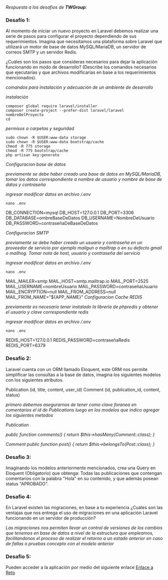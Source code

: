
<i>Respuesta a los desafios de <strong>TWGroup</strong>:</i><br>

### Desafío 1:

Al momento de iniciar un nuevo proyecto en Laravel debemos realizar una serie de pasos para configurar el proyecto dependiendo de sus requerimientos. Imagina que necesitamos una plataforma sobre Laravel que utilizará un motor de base de datos MySQL/MariaDB, un servidor de correos SMTP y un servidor Redis.

¿Cuáles son los pasos que consideras necesarios para dejar la aplicación funcionando en modo de desarrollo? (Describe los comandos necesarios que ejecutarías y que archivos modificarías en base a los requerimientos mencionados).

<i>comandos para instalación y adecuación de un ambiente de desarrollo

instalación</i>

```
composer global require laravel/installer
composer create-project --prefer-dist laravel/laravel nombreDelProyecto
cd 

```

<i>permisos a carpetas y seguridad</i>

```
sudo chown -R $USER:www-data storage
sudo chown -R $USER:www-data bootstrap/cache
chmod -R 775 storage
chmod -R 775 bootstrap/cache
php artisan key:generate

```
<i>
Configuracion base de datos

previamente se debe haber creado una base de datos en MySQL/MariaDB, tomar los datos correspondiente a nombre de usuario  y nombre de base de datos y contraseña

ingresar modificar datos en archivo /.env
</i>

```
nano .env

```

DB_CONNECTION=mysql
DB_HOST=127.0.0.1
DB_PORT=3306
DB_DATABASE=ombreBaseDeDatos
DB_USERNAME=NombreDeUsuario
DB_PASSWORD=contraseñaDeBaseDeDatos

<i>
Configuracion SMTP

previamente se debe haber creado un usuario y contraseña en un proveedor de servicio por ejemplo mailgun o mailtrap o en su defecto gmail o mailhog. Tomar nota de host, usuario y contraseña del servicio

ingresar modificar datos en archivo /.env
</i>

```
nano .env

```

MAIL_MAILER=smtp
MAIL_HOST=smtp.mailtrap.io
MAIL_PORT=2525
MAIL_USERNAME=nombreUsuario
MAIL_PASSWORD=contraseñaUsuario
MAIL_ENCRYPTION=null
MAIL_FROM_ADDRESS=null
MAIL_FROM_NAME="${APP_NAME}"
<i>
Configuracion Cache REDIS

previamente es necesario tener instalado la libreria de phpredis y obtener el usuario y clave correspondiente redis

ingresar modificar datos en archivo /.env
</i>
```
nano .env

```

REDIS_HOST=127.0.0.1
REDIS_PASSWORD=contraseñaRedis
REDIS_PORT=6379

### Desafío 2:

Laravel cuenta con un ORM llamado Eloquent, este ORM nos permite simplificar las consultas a la base de datos, imagina los siguientes modelos con los siguientes atributos.

Publication (id, title, content, user_id)
Comment (id, publication_id, content, status)

<i>
primero debemos asegurarnos de tener como clave foranea en comentarios el id de Publications luego en los modelos que indico agregar los siguientes metodos


Publication 

public function comments()
    {
        return $this->hasMany(Comment::class);
    }


Comment 
    public function post()
    {
        return $this->belongsTo(Post::class);
    }</i>

### Desafio 3:

Imaginando los modelos anteriormente mencionados, crea una Query en Eloquent (Obligatorio) que obtenga: Todas las publicaciones que contengan comentarios con la palabra "Hola" en su contenido, y que además posean status "APROBADO".


### Desafio 4:

En Laravel existen las migraciones, en base a tu experiencia ¿Cuáles son las ventajas que nos entrega el uso de migraciones en una aplicación Laravel funcionando en un servidor de producción?

<i>Las migraciones nos permiten llevar un control de versiones de los cambios que tenemos en base de datos a nivel de la estructura que empleamos, facilitandonos el proceso de realizar el retorno a un estado anterior en caso de fallas o pruebas concepto con el modelo anterior </i>

### Desafio 5:


Pueden acceder a la aplicación por medio del siguiente enlace <a href="https://twgroup.larepaweb.com.ve" target="_blank">Enlace a Reto</a>
